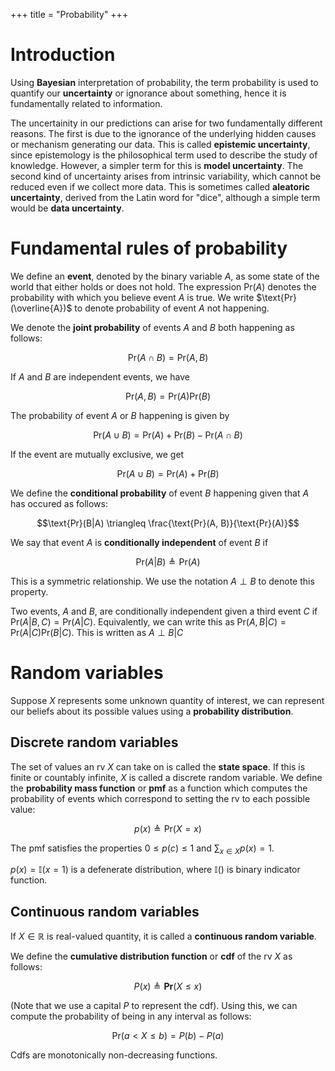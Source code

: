 +++
title = "Probability"
+++

# Introduction

Using __Bayesian__ interpretation of probability, the term probability is used to quantify our __uncertainty__ or ignorance about something, hence it is fundamentally related to information.

The uncertainity in our predictions can arise for two fundamentally different reasons. The first is due to the ignorance of the underlying hidden causes or mechanism generating our data. This is called __epistemic uncertainty__, since epistemology is the philosophical term used to describe the study of knowledge. However, a simpler term for this is __model uncertainty__. The second kind of uncertainty arises from intrinsic variability, which cannot be reduced even if we collect more data. This is sometimes called __aleatoric uncertainty__, derived from the Latin word for "dice", although a simple term would be __data uncertainty__.

# Fundamental rules of probability

We define an __event__, denoted by the binary variable $A$, as some state of the world that either holds or does not hold. The expression $\text{Pr}(A)$ denotes the probability with which you believe event $A$ is true. We write $\text{Pr}(\overline{A})$ to denote probability of event $A$ not happening.

We denote the __joint probability__ of events $A$ and $B$ both happening as follows:

$$\text{Pr}(A \cap B) = \text{Pr}(A, B)$$

If $A$ and $B$ are independent events, we have

$$\text{Pr}(A, B) = \text{Pr}(A)\text{Pr}(B)$$

The probability of event $A$ or $B$ happening is given by

$$\text{Pr}(A \cup B) = \text{Pr}(A) + \text{Pr}(B) - \text{Pr}(A \cap B)$$

If the event are mutually exclusive, we get

$$\text{Pr}(A \cup B) = \text{Pr}(A) + \text{Pr}(B)$$

We define the __conditional probability__ of event $B$ happening given that $A$ has occured as follows:

$$\text{Pr}(B|A) \triangleq \frac{\text{Pr}(A, B)}{\text{Pr}(A)}$$

We say that event $A$ is __conditionally independent__ of event $B$ if

$$\text{Pr}(A|B) \triangleq \text{Pr}(A)$$

This is a symmetric relationship. We use the notation $A \perp B$ to denote this property.

Two events, $A$ and $B$, are conditionally independent given a third event $C$ if $\text{Pr}(A|B,C) = \text{Pr}(A|C)$. Equivalently, we can write this as $\text{Pr}(A,B|C) = \text{Pr}(A|C) \text{Pr}(B|C)$. This is written as $A \perp B|C$

# Random variables

Suppose $X$ represents some unknown quantity of interest, we can represent our beliefs about its possible values using a __probability distribution__.

## Discrete random variables

The set of values an rv $X$ can take on is called the __state space__. If this is finite or countably infinite, $X$ is called a discrete random variable. We define the __probability mass function__ or __pmf__ as a function which computes the probability of events which correspond to setting the rv to each possible value:

$$p(x) \triangleq \text{Pr}(X = x)$$

The pmf satisfies the properties $0 \le p(c) \le 1$ and $\sum_{x \in X}p(x) = 1$.

$p(x) = \mathbb{I}(x = 1)$ is a defenerate distribution, where $\mathbb{I}()$ is binary indicator function.

## Continuous random variables

If $X \in \mathbb{R}$ is real-valued quantity, it is called a __continuous random variable__.

We define the __cumulative distribution function__ or __cdf__ of the rv $X$ as follows:

$$P(x) \triangleq \textbf{Pr}(X \le x)$$

(Note that we use a capital $P$ to represent the cdf). Using this, we can compute the probability of being in any interval as follows:

$$\text{Pr}(a < X \leq b) = P(b) - P(a)$$

Cdfs are monotonically non-decreasing functions.
